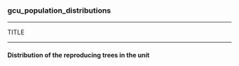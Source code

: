 ### gcu_population_distributions



------
TITLE

------

#### Distribution of the reproducing trees in the unit